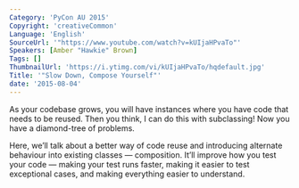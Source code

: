 ```yaml
---
Category: 'PyCon AU 2015'
Copyright: 'creativeCommon'
Language: 'English'
SourceUrl: '"https://www.youtube.com/watch?v=kUIjaHPvaTo"'
Speakers: [Amber "Hawkie" Brown]
Tags: []
ThumbnailUrl: 'https://i.ytimg.com/vi/kUIjaHPvaTo/hqdefault.jpg'
Title: '"Slow Down, Compose Yourself"'
date: '2015-08-04'
---
```

As your codebase grows, you will have instances where you have code that needs to be reused. Then you think, I can do this with subclassing! Now you have a diamond-tree of problems.

Here, we’ll talk about a better way of code reuse and introducing alternate behaviour into existing classes — composition. It’ll improve how you test your code — making your test runs faster, making it easier to test exceptional cases, and making everything easier to understand.

